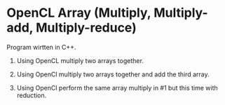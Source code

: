 # OpenCL Array (Multiply, Multiply-add, Multiply-reduce)

Program wirtten in C++.

1. Using OpenCL multiply two arrays together.

2. Using OpenCl multiply two arrays together and add the third array.

3. Using OpenCl perform the same array multiply in #1 but this time with reduction.
